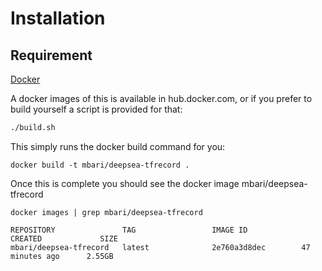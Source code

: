 # Installation

## Requirement
[Docker](http://docker.com/)

A docker images of this is available in hub.docker.com, or if you prefer to build yourself a script is provided 
for that:
 
```bash
./build.sh
```

This simply runs the docker build command for you:

```
docker build -t mbari/deepsea-tfrecord .
```

Once this is complete you should see the docker image mbari/deepsea-tfrecord

```
docker images | grep mbari/deepsea-tfrecord
```
```
REPOSITORY               TAG                 IMAGE ID            CREATED             SIZE
mbari/deepsea-tfrecord   latest              2e760a3d8dec        47 minutes ago      2.55GB
```

